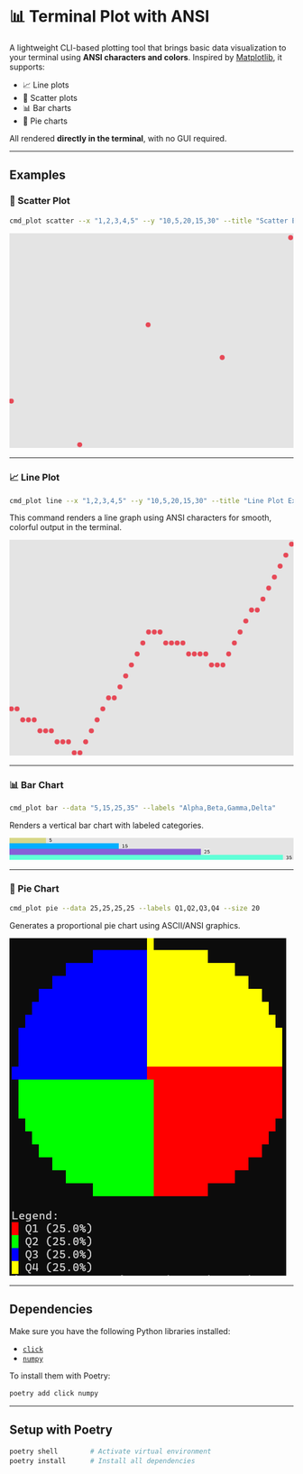 # 📊 Terminal Plot with ANSI

A lightweight CLI-based plotting tool that brings basic data visualization to your terminal using **ANSI characters and colors**. Inspired by [Matplotlib](https://matplotlib.org/), it supports:

* 📈 Line plots
* 🔵 Scatter plots
* 📊 Bar charts
* 🥧 Pie charts

All rendered **directly in the terminal**, with no GUI required.

---

## Examples

### 🔵 Scatter Plot

```bash
cmd_plot scatter --x "1,2,3,4,5" --y "10,5,20,15,30" --title "Scatter Example"
```

![Scatter Plot](docs/image.png)

---

### 📈 Line Plot

```bash
cmd_plot line --x "1,2,3,4,5" --y "10,5,20,15,30" --title "Line Plot Example"
```

This command renders a line graph using ANSI characters for smooth, colorful output in the terminal.

![Line Plot](docs/image-1.png)

---

### 📊 Bar Chart

```bash
cmd_plot bar --data "5,15,25,35" --labels "Alpha,Beta,Gamma,Delta"
```

Renders a vertical bar chart with labeled categories.

![Bar Chart](docs/image-2.png)

---

### 🥧 Pie Chart

```bash
cmd_plot pie --data 25,25,25,25 --labels Q1,Q2,Q3,Q4 --size 20
```

Generates a proportional pie chart using ASCII/ANSI graphics.

![Pie Chart](docs/image-5.png)

---

## Dependencies

Make sure you have the following Python libraries installed:

* [`click`](https://palletsprojects.com/p/click/)
* [`numpy`](https://numpy.org/)

To install them with Poetry:

```bash
poetry add click numpy
```

---

## Setup with Poetry

```bash
poetry shell        # Activate virtual environment
poetry install      # Install all dependencies
```
